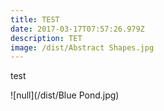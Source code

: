 ```yaml
---
title: TEST
date: 2017-03-17T07:57:26.979Z
description: TET
image: /dist/Abstract Shapes.jpg
---
```


test

![null](/dist/Blue Pond.jpg)

